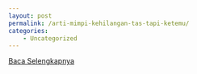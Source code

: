 ```yaml
---
layout: post
permalink: /arti-mimpi-kehilangan-tas-tapi-ketemu/
categories:
    - Uncategorized
---
```


[Baca Selengkapnya](/02)
